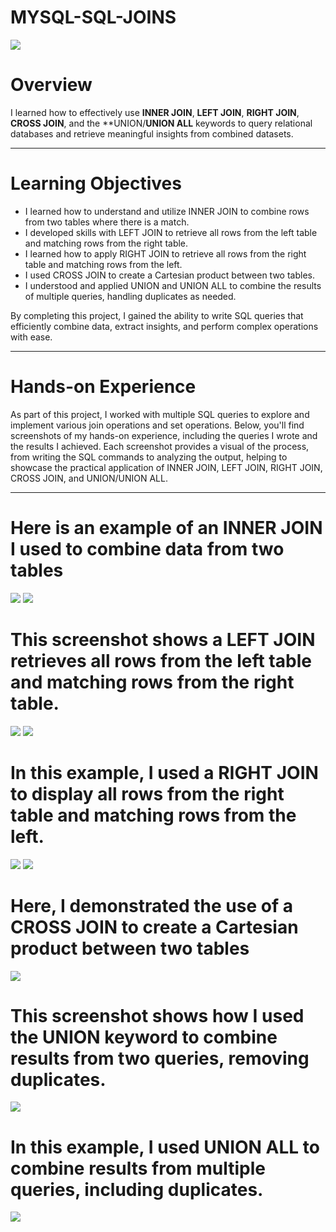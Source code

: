 # MYSQL-SQL-JOINS

![](https://github.com/TammyTheAnalyst/MYSQL-SQL-JOINS/blob/main/Screenshot%20(4390).png)


# Overview
I learned how to effectively use **INNER JOIN**, **LEFT JOIN**, **RIGHT JOIN**, **CROSS JOIN**, and the **UNION/**UNION ALL** keywords to query relational databases and retrieve meaningful insights from combined datasets.

---

# Learning Objectives

* I learned how to understand and utilize INNER JOIN to combine rows from two tables where there is a match.
* I developed skills with LEFT JOIN to retrieve all rows from the left table and matching rows from the right table.
* I learned how to apply RIGHT JOIN to retrieve all rows from the right table and matching rows from the left.
* I used CROSS JOIN to create a Cartesian product between two tables.
* I understood and applied UNION and UNION ALL to combine the results of multiple queries, handling duplicates as needed.

By completing this project, I gained the ability to write SQL queries that efficiently combine data, extract insights, and perform complex operations with ease.

---

# Hands-on Experience
As part of this project, I worked with multiple SQL queries to explore and implement various join operations and set operations. Below, you'll find screenshots of my hands-on experience, including the queries I wrote and the results I achieved.
Each screenshot provides a visual of the process, from writing the SQL commands to analyzing the output, helping to showcase the practical application of INNER JOIN, LEFT JOIN, RIGHT JOIN, CROSS JOIN, and UNION/UNION ALL.

---

# Here is an example of an INNER JOIN I used to combine data from two tables
![](https://github.com/TammyTheAnalyst/MYSQL-SQL-JOINS/blob/main/Screenshot%20(4381).png)
![](https://github.com/TammyTheAnalyst/MYSQL-SQL-JOINS/blob/main/Screenshot%20(4382).png)

# This screenshot shows a LEFT JOIN retrieves all rows from the left table and matching rows from the right table.
![](https://github.com/TammyTheAnalyst/MYSQL-SQL-JOINS/blob/main/Screenshot%20(4383).png)
![](https://github.com/TammyTheAnalyst/MYSQL-SQL-JOINS/blob/main/Screenshot%20(4384).png)

# In this example, I used a RIGHT JOIN to display all rows from the right table and matching rows from the left.
![](https://github.com/TammyTheAnalyst/MYSQL-SQL-JOINS/blob/main/Screenshot%20(4385).png)
![](https://github.com/TammyTheAnalyst/MYSQL-SQL-JOINS/blob/main/Screenshot%20(4386).png)

# Here, I demonstrated the use of a CROSS JOIN to create a Cartesian product between two tables
![](https://github.com/TammyTheAnalyst/MYSQL-SQL-JOINS/blob/main/Screenshot%20(4387).png)

# This screenshot shows how I used the UNION keyword to combine results from two queries, removing duplicates.
![](https://github.com/TammyTheAnalyst/MYSQL-SQL-JOINS/blob/main/Screenshot%20(4388).png)

# In this example, I used UNION ALL to combine results from multiple queries, including duplicates.
![](https://github.com/TammyTheAnalyst/MYSQL-SQL-JOINS/blob/main/Screenshot%20(4389).png)



